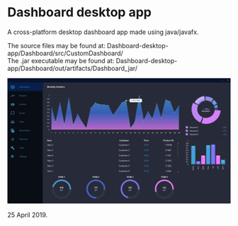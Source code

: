 # Dashboard desktop app

A cross-platform desktop dashboard app made using java/javafx.

The source files may be found at: Dashboard-desktop-app/Dashboard/src/CustomDashboard/ \
The .jar executable may be found at: Dashboard-desktop-app/Dashboard/out/artifacts/Dashboard_jar/

![](Dashboard/DashboardPreview/DashboardImage.png)

25 April 2019.

